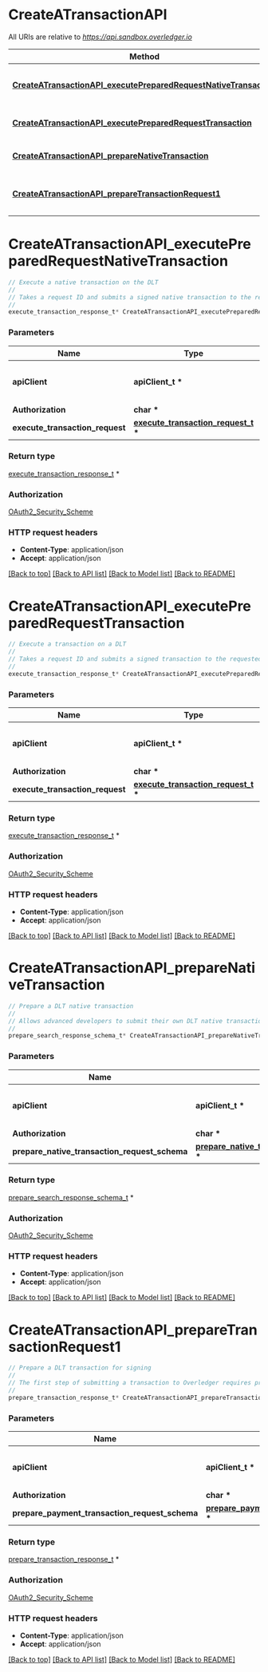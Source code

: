 # CreateATransactionAPI

All URIs are relative to *https://api.sandbox.overledger.io*

Method | HTTP request | Description
------------- | ------------- | -------------
[**CreateATransactionAPI_executePreparedRequestNativeTransaction**](CreateATransactionAPI.md#CreateATransactionAPI_executePreparedRequestNativeTransaction) | **POST** /v2/execution/nativetransaction | Execute a native transaction on the DLT
[**CreateATransactionAPI_executePreparedRequestTransaction**](CreateATransactionAPI.md#CreateATransactionAPI_executePreparedRequestTransaction) | **POST** /v2/execution/transaction | Execute a transaction on a DLT
[**CreateATransactionAPI_prepareNativeTransaction**](CreateATransactionAPI.md#CreateATransactionAPI_prepareNativeTransaction) | **POST** /v2/preparation/nativetransaction | Prepare a DLT native transaction
[**CreateATransactionAPI_prepareTransactionRequest1**](CreateATransactionAPI.md#CreateATransactionAPI_prepareTransactionRequest1) | **POST** /v2/preparation/transaction | Prepare a DLT transaction for signing


# **CreateATransactionAPI_executePreparedRequestNativeTransaction**
```c
// Execute a native transaction on the DLT
//
// Takes a request ID and submits a signed native transaction to the requested DLT
//
execute_transaction_response_t* CreateATransactionAPI_executePreparedRequestNativeTransaction(apiClient_t *apiClient, char * Authorization, execute_transaction_request_t * execute_transaction_request);
```

### Parameters
Name | Type | Description  | Notes
------------- | ------------- | ------------- | -------------
**apiClient** | **apiClient_t \*** | context containing the client configuration |
**Authorization** | **char \*** |  | 
**execute_transaction_request** | **[execute_transaction_request_t](execute_transaction_request.md) \*** |  | 

### Return type

[execute_transaction_response_t](execute_transaction_response.md) *


### Authorization

[OAuth2_Security_Scheme](../README.md#OAuth2_Security_Scheme)

### HTTP request headers

 - **Content-Type**: application/json
 - **Accept**: application/json

[[Back to top]](#) [[Back to API list]](../README.md#documentation-for-api-endpoints) [[Back to Model list]](../README.md#documentation-for-models) [[Back to README]](../README.md)

# **CreateATransactionAPI_executePreparedRequestTransaction**
```c
// Execute a transaction on a DLT
//
// Takes a request ID and submits a signed transaction to the requested DLT.
//
execute_transaction_response_t* CreateATransactionAPI_executePreparedRequestTransaction(apiClient_t *apiClient, char * Authorization, execute_transaction_request_t * execute_transaction_request);
```

### Parameters
Name | Type | Description  | Notes
------------- | ------------- | ------------- | -------------
**apiClient** | **apiClient_t \*** | context containing the client configuration |
**Authorization** | **char \*** |  | 
**execute_transaction_request** | **[execute_transaction_request_t](execute_transaction_request.md) \*** |  | 

### Return type

[execute_transaction_response_t](execute_transaction_response.md) *


### Authorization

[OAuth2_Security_Scheme](../README.md#OAuth2_Security_Scheme)

### HTTP request headers

 - **Content-Type**: application/json
 - **Accept**: application/json

[[Back to top]](#) [[Back to API list]](../README.md#documentation-for-api-endpoints) [[Back to Model list]](../README.md#documentation-for-models) [[Back to README]](../README.md)

# **CreateATransactionAPI_prepareNativeTransaction**
```c
// Prepare a DLT native transaction
//
// Allows advanced developers to submit their own DLT native transactions via Overledger. Returns a request ID for executing a DLT native transaction on the requested DLT
//
prepare_search_response_schema_t* CreateATransactionAPI_prepareNativeTransaction(apiClient_t *apiClient, char * Authorization, prepare_native_transaction_request_schema_t * prepare_native_transaction_request_schema);
```

### Parameters
Name | Type | Description  | Notes
------------- | ------------- | ------------- | -------------
**apiClient** | **apiClient_t \*** | context containing the client configuration |
**Authorization** | **char \*** |  | 
**prepare_native_transaction_request_schema** | **[prepare_native_transaction_request_schema_t](prepare_native_transaction_request_schema.md) \*** |  | 

### Return type

[prepare_search_response_schema_t](prepare_search_response_schema.md) *


### Authorization

[OAuth2_Security_Scheme](../README.md#OAuth2_Security_Scheme)

### HTTP request headers

 - **Content-Type**: application/json
 - **Accept**: application/json

[[Back to top]](#) [[Back to API list]](../README.md#documentation-for-api-endpoints) [[Back to Model list]](../README.md#documentation-for-models) [[Back to README]](../README.md)

# **CreateATransactionAPI_prepareTransactionRequest1**
```c
// Prepare a DLT transaction for signing
//
// The first step of submitting a transaction to Overledger requires preparing the transaction for signing. This API transforms a transaction request into a payload that can be signed. It returns a request ID that is used to execute the transaction after it is signed.  There are three types of transactions supported: * Payment     * Send payments in the native token of the network     * Send payments with ERC20 fungible tokens supported by Overledger on Ethereum-compatible networks. To help you test ERC20 functionality we have deployed the QNT token on the Ethereum-based test networks we support. You can check the request samples to view an example of a Smart Contract Invoke which requests test QNT from our faucet contracts. Please note that the faucet Smart Contract ID is different for all the test networks. Here is a list of faucet ids per network:         * Ethereum Goerli Testnet: 0x8cFCC46A00d6E9e86aacFa74AC5f74e90Fb6994c  * Transfer     * Transfer ownership of ERC721 non-fungible tokens supported by Overledger on Ethereum * Contract Invoke     * Call any function on any contract deployed on Ethereum, Polygon, XDC Network or our Hyperledger Fabric Sandbox
//
prepare_transaction_response_t* CreateATransactionAPI_prepareTransactionRequest1(apiClient_t *apiClient, char * Authorization, prepare_payment_transaction_request_schema_t * prepare_payment_transaction_request_schema);
```

### Parameters
Name | Type | Description  | Notes
------------- | ------------- | ------------- | -------------
**apiClient** | **apiClient_t \*** | context containing the client configuration |
**Authorization** | **char \*** |  | 
**prepare_payment_transaction_request_schema** | **[prepare_payment_transaction_request_schema_t](prepare_payment_transaction_request_schema.md) \*** |  | 

### Return type

[prepare_transaction_response_t](prepare_transaction_response.md) *


### Authorization

[OAuth2_Security_Scheme](../README.md#OAuth2_Security_Scheme)

### HTTP request headers

 - **Content-Type**: application/json
 - **Accept**: application/json

[[Back to top]](#) [[Back to API list]](../README.md#documentation-for-api-endpoints) [[Back to Model list]](../README.md#documentation-for-models) [[Back to README]](../README.md)

